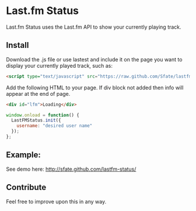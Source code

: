 # Last.fm Status

Last.fm Status uses the Last.fm API to show your currently playing track.

## Install

Download the .js file or use lastest and include it on the page you want to display your currently played track, such as:
```html
<script type="text/javascript" src="https://raw.github.com/Sfate/lastfm-status/master/last_fm.js"></script>
```

Add the following HTML to your page. If div block not added then info will appear at the end of page.
```html
<div id="lfm">Loading</div>
```

```js
window.onload = function() {
  LastFMStatus.init({
    username: "desired user name"
  });
};
```

## Example:

See demo here: http://sfate.github.com/lastfm-status/

## Contribute

Feel free to improve upon this in any way.
